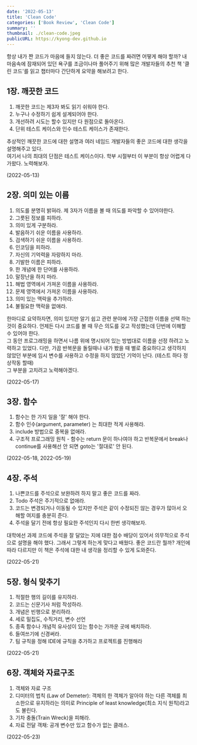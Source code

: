 ```yaml
---
date: '2022-05-13'
title: 'Clean Code'
categories: ['Book Review', 'Clean Code']
summary: ''
thumbnail: ./clean-code.jpeg
publicURL: https://kyong-dev.github.io
---
```

항상 내가 짠 코드가 마음에 들지 않는다. 더 좋은 코드를 짜려면 어떻게 해야 할까? 내 마음속에 잠재되어 있던 욕구를 조금이나마 풀어주기 위해 많은 개발자들의 추천 책 '클린 코드'를 읽고 챕터마다 간단하게 요약을 해보려고 한다.

## 1장. 깨끗한 코드 
1. 깨끗한 코드는 제3자 봐도 읽기 쉬워야 한다.
2. 누구나 수정하기 쉽게 설계되어야 한다.
3. 개선하려 시도는 할수 있지만 다 원점으로 돌아온다.
4. 단위 테스트 케이스와 인수 테스트 케이스가 존재한다.

추상적인 깨끗한 코드에 대한 설명과 여러 네임드 개발자들의 좋은 코드에 대한 생각을 설명해주고 있다. <br />
여기서 나의 최대의 단점은 테스트 케이스이다. 학부 시절부터 이 부분이 항상 어렵게 다가왔다. 노력해보자.

(2022-05-13)

## 2장. 의미 있는 이름
1. 의도를 분명히 밝혀라. 제 3자가 이름을 볼 때 의도를 파악할 수 있어야한다.
2. 그릇된 정보를 피하라.
3. 의미 있게 구분하라.
4. 발음하기 쉬운 이름을 사용하라.
5. 검색하기 쉬운 이름을 사용하라.
6. 인코딩을 피하라.
7. 자신의 기억력을 자랑하지 마라.
8. 기발한 이름은 피하라.
9. 한 개념에 한 단어를 사용하라.
10. 말장난을 하지 마라.
11. 해법 영역에서 가져온 이름을 사용하라.
12. 문제 영역에서 가져온 이름을 사용하라.
13. 의미 있는 맥락을 추가하라.
14. 불필요한 맥락을 없애라.

한마디로 요약하자면, 의미 있지만 알기 쉽고 관련 분야에 가장 근접한 이름을 선택 하는 것이 중요하다. 언제든 다시 코드를 볼 때 무슨 의도를 갖고 작성했는데 단번에 이해할 수 있어야 한다.<br />
그 동안 프로그래밍을 하면서 나름 위에 명시되어 있는 방법대로 이름을 선정 하려고 노력하고 있었다. 다만, 가끔 반복문을 돌릴때나 내가 봤을 때 별로 중요하다고 생각하지 않았던 부분에 임시 변수를 사용하고 수정을 하지 않았던 기억이 난다. (테스트 하다 정상작동 할때) <br /> 
그 부분을 고치려고 노력해야겠다.

(2022-05-17)

## 3장. 함수
1. 함수는 한 가지 일을 '잘' 해야 한다.
2. 함수 인수(argument, parameter) 는 최대한 적게 사용해라. 
3. include 방법으로 중복을 없애라.
4. 구조적 프로그래밍 원칙 - 함수는 return 문이 하나여야 하고 반복문에서 break나 continue를 사용해선 안 되면 goto는 '절대로' 안 된다.

(2022-05-18, 2022-05-19)

## 4장. 주석
1. 나쁜코드를 주석으로 보완하려 하지 말고 좋은 코드를 짜라.
2. Todo 주석은 주기적으로 없애라.
3. 코드는 변경되거나 이동될 수 있지만 주석은 같이 수정되진 않는 경우가 많아서 오해할 여지를 충분히 준다.
4. 주석을 달기 전에 항상 필요한 주석인지 다시 한번 생각해보자.

대학에선 과제 코드에 주석을 잘 달았는 지에 대한 점수 배당이 있어서 의무적으로 주석으로 설명을 해야 했다. 그래서 그렇게 하는게 맞다고 배웠다. 
좋은 코드란 뭘까? 개인에 따라 다르지만 이 책은 주석에 대한 내 생각을 정리할 수 있게 도와준다. 

(2022-05-21)


## 5장. 형식 맞추기
1. 적절한 행의 길이를 유지하라.
2. 코드는 신문기사 처럼 작성하라.
3. 개념은 빈행으로 분리하라.
4. 세로 밀집도, 수직거리, 변수 선언
5. 종족 함수나 개념적 유사성이 있는 함수는 가까운 곳에 배치하라.
6. 들여쓰기에 신경써라.
7. 팀 규칙을 정해 IDE에 규칙을 추가하고 프로젝트를 진행해라

(2022-05-21)

## 6장. 객체와 자료구조
1. 객체와 자료 구조
2. 디미터의 법칙 (Law of Demeter): 객체의 한 객체가 알아야 하는 다른 객체를 최소한으로 유지하라는 의미로 Principle of least knowledge(최소 지식 원칙)라고도 불린다.
3. 기차 충돌(Train Wreck)을 피해라.
4. 자료 전달 객채: 공개 변수만 있고 함수가 없는 클래스.

(2022-05-23)
